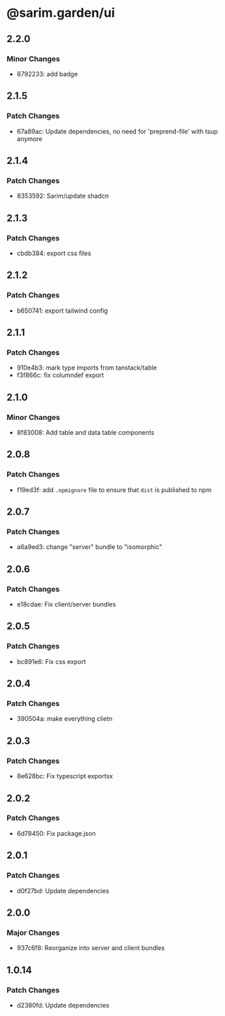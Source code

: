 # @sarim.garden/ui

## 2.2.0

### Minor Changes

- 8792233: add badge

## 2.1.5

### Patch Changes

- 67a89ac: Update dependencies, no need for 'preprend-file' with tsup anymore

## 2.1.4

### Patch Changes

- 8353592: Sarim/update shadcn

## 2.1.3

### Patch Changes

- cbdb384: export css files

## 2.1.2

### Patch Changes

- b650741: export tailwind config

## 2.1.1

### Patch Changes

- 910e4b3: mark type imports from tanstack/table
- f3f866c: fix columndef export

## 2.1.0

### Minor Changes

- 8f83008: Add table and data table components

## 2.0.8

### Patch Changes

- f19ed3f: add `.npmignore` file to ensure that `dist` is published to npm

## 2.0.7

### Patch Changes

- a6a9ed3: change "server" bundle to "isomorphic"

## 2.0.6

### Patch Changes

- e18cdae: Fix client/server bundles

## 2.0.5

### Patch Changes

- bc891e6: Fix css export

## 2.0.4

### Patch Changes

- 390504a: make everything clietn

## 2.0.3

### Patch Changes

- 8e628bc: Fix typescript exportsx

## 2.0.2

### Patch Changes

- 6d78450: Fix package.json

## 2.0.1

### Patch Changes

- d0f27bd: Update dependencies

## 2.0.0

### Major Changes

- 937c6f8: Reorganize into server and client bundles

## 1.0.14

### Patch Changes

- d2380fd: Update dependencies
